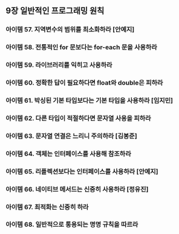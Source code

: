 ## 9장 일반적인 프로그래밍 원칙
### 아이템 57. 지역변수의 범위를 최소화하라 [안예지]
### 아이템 58. 전통적인 for 문보다는 for-each 문을 사용하라
### 아이템 59. 라이브러리를 익히고 사용하라
### 아이템 60. 정확한 답이 필요하다면 float와 double은 피하라
### 아이템 61. 박싱된 기본 타입보다는 기본 타입을 사용하라 [임지민]
### 아이템 62. 다른 타입이 적절하다면 문자열 사용을 피하라
### 아이템 63. 문자열 연결은 느리니 주의하라 [김봉준]
### 아이템 64. 객체는 인터페이스를 사용해 참조하라
### 아이템 65. 리플렉션보다는 인터페이스를 사용하라 [안예지]
### 아이템 66. 네이티브 메서드는 신중히 사용하라 [정유진]
### 아이템 67. 최적화는 신중히 하라
### 아이템 68. 일반적으로 통용되는 명명 규칙을 따르라
